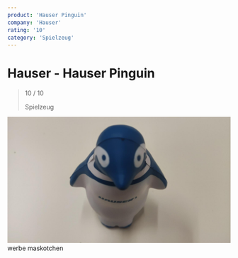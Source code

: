 ```yaml
---
product: 'Hauser Pinguin'
company: 'Hauser'
rating: '10'
category: 'Spielzeug'
---
```


# Hauser - Hauser Pinguin
>
> 10 / 10
>
> Spielzeug

![Hauser Pinguin](./assets/hauser-hauser-pinguin-85e00ab3-3b3c-42dd-abdf-adeacab5c695.jpg)
werbe maskotchen

